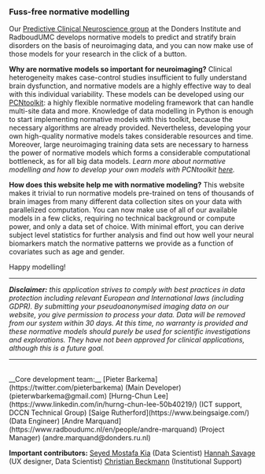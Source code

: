 ### Fuss-free normative modelling

Our [Predictive Clinical Neuroscience group](https://predictiveclinicalneuroscience.com/) at the Donders Institute and RadboudUMC develops normative models to predict and stratify brain disorders on the basis of neuroimaging data, and you can now make use of those models for your research in the click of a button. 

**Why are normative models so important for neuroimaging?**
Clinical heterogeneity makes case-control studies insufficient to fully understand brain dysfunction, and normative models are a highly effective way to deal with this individual variability. These models can be developed using our [PCNtoolkit](https://github.com/amarquand/PCNtoolkit): a highly flexible normative modeling framework that can handle multi-site data and more. Knowledge of data modelling in Python is enough to start implementing normative models with this toolkit, because the necessary algorithms are already provided. Nevertheless, developing your own high-quality normative models takes considerable resources and time. Moreover, large neuroimaging training data sets are necessary to harness the power of normative models which forms a considerable computational bottleneck, as for all big data models. _Learn more about normative modelling and how to develop your own models with PCNtoolkit [here](https://pcntoolkit.readthedocs.io/en/latest/pages/pcntoolkit_background.html)._

**How does this website help me with normative modeling?**
This website makes it trivial to run normative models pre-trained on tens of thousands of brain images from many different data collection sites on your data with parallelized computation. You can now make use of all of our available models in a few clicks, requiring no technical background or compute power, and only a data set of choice. With minimal effort, you can derive subject level statistics for further analysis and find out how well your neural biomarkers match the normative patterns we provide as a function of  covariates such as age and gender.

Happy modelling!

---

_**Disclaimer:** this application strives to comply with best practices in data protection including relevant European and International laws (including GDPR). By submitting your pseudoanonymised imaging data on our website, you give permission to process your data. Data will be removed from our system within 30 days. At this time, no warranty is provided and these normative models should purely be used for scientific investigations and explorations. They have not been approved for clinical applications, although this is a future goal._

---
<br />
__Core development team:__                                                                      
[Pieter Barkema](https://twitter.com/pieterbarkema) (Main Developer) (pieterwbarkema@gmail.com)  
[Hurng-Chun Lee](https://www.linkedin.com/in/hurng-chun-lee-50b40219/) (ICT support, DCCN Technical Group)  
[Saige Rutherford](https://www.beingsaige.com/) (Data Engineer) 
[Andre Marquand](https://www.radboudumc.nl/en/people/andre-marquand) (Project Manager) (andre.marquand@donders.ru.nl) 
<br />

__Important contributors:__
[Seyed Mostafa Kia](https://research.tilburguniversity.edu/en/persons/seyed-mostafa-kia) (Data Scientist)
[Hannah Savage](https://twitter.com/DrHannahSavage) (UX designer, Data Scientist)
[Christian Beckmann](https://www.radboudumc.nl/en/people/christian-beckmann) (Institutional Support)